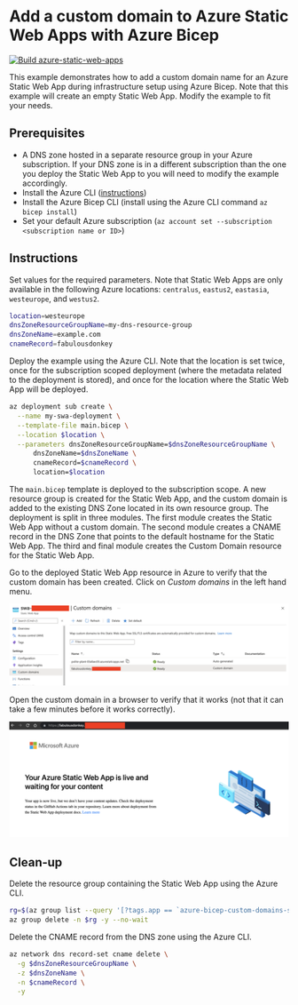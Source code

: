 # Add a custom domain to Azure Static Web Apps with Azure Bicep

[![Build azure-static-web-apps](https://github.com/mattias-fjellstrom/azure-bicep-custom-domains/actions/workflows/azure-static-web-apps.yml/badge.svg)](https://github.com/mattias-fjellstrom/azure-bicep-custom-domains/actions/workflows/azure-static-web-apps.yml)

This example demonstrates how to add a custom domain name for an Azure Static Web App during infrastructure setup using Azure Bicep. Note that this example will create an empty Static Web App. Modify the example to fit your needs.

## Prerequisites

- A DNS zone hosted in a separate resource group in your Azure subscription. If your DNS zone is in a different subscription than the one you deploy the Static Web App to you will need to modify the example accordingly.
- Install the Azure CLI ([instructions](https://docs.microsoft.com/cli/azure/install-azure-cli))
- Install the Azure Bicep CLI (install using the Azure CLI command `az bicep install`)
- Set your default Azure subscription (`az account set --subscription <subscription name or ID>`)

## Instructions

Set values for the required parameters. Note that Static Web Apps are only available in the following Azure locations: `centralus`, `eastus2`, `eastasia`, `westeurope`, and `westus2`.

```bash
location=westeurope
dnsZoneResourceGroupName=my-dns-resource-group
dnsZoneName=example.com
cnameRecord=fabulousdonkey
```

Deploy the example using the Azure CLI. Note that the location is set twice, once for the subscription scoped deployment (where the metadata related to the deployment is stored), and once for the location where the Static Web App will be deployed.

```bash
az deployment sub create \
  --name my-swa-deployment \
  --template-file main.bicep \
  --location $location \
  --parameters dnsZoneResourceGroupName=$dnsZoneResourceGroupName \
      dnsZoneName=$dnsZoneName \
      cnameRecord=$cnameRecord \
      location=$location
```

The `main.bicep` template is deployed to the subscription scope. A new resource group is created for the Static Web App, and the custom domain is added to the existing DNS Zone located in its own resource group. The deployment is split in three modules. The first module creates the Static Web App without a custom domain. The second module creates a CNAME record in the DNS Zone that points to the default hostname for the Static Web App. The third and final module creates the Custom Domain resource for the Static Web App.

Go to the deployed Static Web App resource in Azure to verify that the custom domain has been created. Click on _Custom domains_ in the left hand menu.

![Custom Domain](./assets/customDomain.png)

Open the custom domain in a browser to verify that it works (not that it can take a few minutes before it works correctly).

![Static Web App](./assets/swa.png)

## Clean-up

Delete the resource group containing the Static Web App using the Azure CLI.

```bash
rg=$(az group list --query '[?tags.app == `azure-bicep-custom-domains-swa`] | [0].name' -o tsv)
az group delete -n $rg -y --no-wait
```

Delete the CNAME record from the DNS zone using the Azure CLI.

```bash
az network dns record-set cname delete \
  -g $dnsZoneResourceGroupName \
  -z $dnsZoneName \
  -n $cnameRecord \
  -y
```
